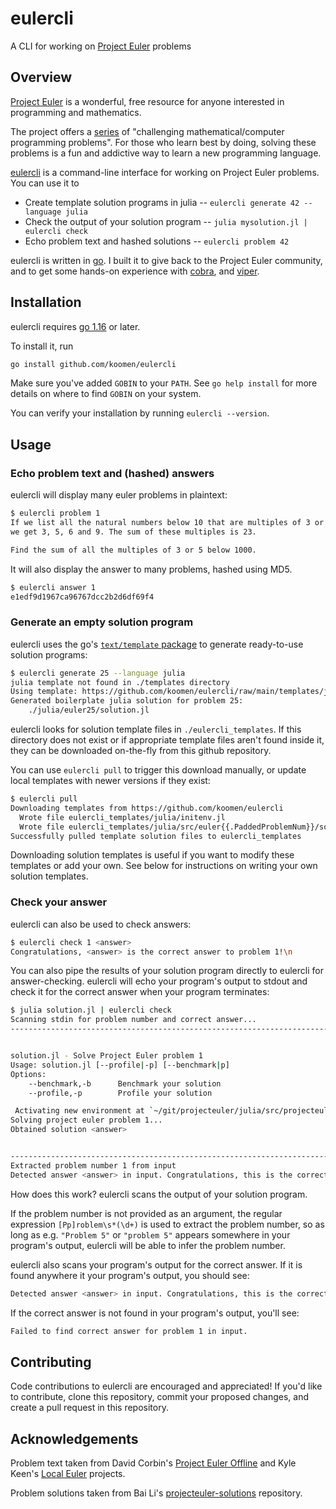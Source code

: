 # eulercli
A CLI for working on [Project Euler](https://projecteuler.net) problems

## Overview

[Project Euler](https://projecteuler.net) is a wonderful, free resource for anyone interested in programming and mathematics.

The project offers a [series](https://projecteuler.net/archives) of "challenging mathematical/computer programming problems".  For those who learn best by doing, solving these problems is a fun and addictive way to learn a new programming language.

[eulercli](https://github.com/koomen/eulercli) is a command-line interface for working on Project Euler problems. You can use it to
- Create template solution programs in julia -- `eulercli generate 42 --language julia`
- Check the output of your solution program -- `julia mysolution.jl | eulercli check`
- Echo problem text and hashed solutions -- `eulercli problem 42`

eulercli is written in [go](https://golang.org/). I built it to give back to the Project Euler community, and to get some hands-on experience with [cobra](https://github.com/spf13/cobra), and [viper](https://github.com/spf13/viper).

## Installation

eulercli requires [go 1.16](https://golang.org/doc/go1.16) or later.

To install it, run

```sh
go install github.com/koomen/eulercli
```

Make sure you've added `GOBIN` to your `PATH`.  See `go help install` for more details on where to find `GOBIN` on your system.

You can verify your installation by running `eulercli --version`.

## Usage

### Echo problem text and (hashed) answers

eulercli will display many euler problems in plaintext:

```sh
$ eulercli problem 1
If we list all the natural numbers below 10 that are multiples of 3 or 5,
we get 3, 5, 6 and 9. The sum of these multiples is 23.

Find the sum of all the multiples of 3 or 5 below 1000.
```

It will also display the answer to many problems, hashed using MD5.

```sh
$ eulercli answer 1
e1edf9d1967ca96767dcc2b2d6df69f4
```

### Generate an empty solution program

eulercli uses the go's [`text/template` package](https://golang.org/pkg/text/template/) to generate ready-to-use solution programs:

```sh
$ eulercli generate 25 --language julia
julia template not found in ./templates directory
Using template: https://github.com/koomen/eulercli/raw/main/templates/julia/solution.jl
Generated boilerplate julia solution for problem 25:
    ./julia/euler25/solution.jl
```

eulercli looks for solution template files in `./eulercli_templates`.  If this directory does not exist or if appropriate template files aren't found inside it, they can be downloaded on-the-fly from this github repository.

  You can use `eulercli pull` to trigger this download manually, or update local templates with newer versions if they exist:

```sh
$ eulercli pull
Downloading templates from https://github.com/koomen/eulercli
  Wrote file eulercli_templates/julia/initenv.jl
  Wrote file eulercli_templates/julia/src/euler{{.PaddedProblemNum}}/solution.jl
Successfully pulled template solution files to eulercli_templates
```

Downloading solution templates is useful if you want to modify these templates or add your own. See below for instructions on writing your own solution templates.


### Check your answer

eulercli can also be used to check answers:

```sh
$ eulercli check 1 <answer>
Congratulations, <answer> is the correct answer to problem 1!\n
```

You can also pipe the results of your solution program directly to eulercli for answer-checking.  eulercli will echo your program's output to stdout and check it for the correct answer when your program terminates:

```sh
$ julia solution.jl | eulercli check
Scanning stdin for problem number and correct answer...
-------------------------------------------------------------------------------


solution.jl - Solve Project Euler problem 1
Usage: solution.jl [--profile|-p] [--benchmark|p]
Options:
    --benchmark,-b      Benchmark your solution
    --profile,-p        Profile your solution

 Activating new environment at `~/git/projecteuler/julia/src/projecteulerenv/Project.toml`
Solving project euler problem 1...
Obtained solution <answer>


-------------------------------------------------------------------------------
Extracted problem number 1 from input
Detected answer <answer> in input. Congratulations, this is the correct answer to problem 1!
```

How does this work? eulercli scans the output of your solution program.  

If the problem number is not provided as an argument, the regular expression `[Pp]roblem\s*(\d+)` is used to extract the problem number, so as long as e.g. `"Problem 5"` or `"problem 5"` appears somewhere in your program's output, eulercli will be able to infer the problem number.

eulercli also scans your program's output for the correct answer.  If it is found anywhere it your program's output, you should see:

```sh
Detected answer <answer> in input. Congratulations, this is the correct answer to problem 1!
```

If the correct answer is not found in your program's output, you'll see:

```sh
Failed to find correct answer for problem 1 in input.
```
## Contributing

Code contributions to eulercli are encouraged and appreciated! If you'd like to contribute, clone this repository, commit your proposed changes, and create a pull request in this repository.


## Acknowledgements

Problem text taken from David Corbin's [Project Euler Offline](https://github.com/davidcorbin/euler-offline/blob/master/project_euler_problems.txt) and Kyle Keen's [Local Euler](http://kmkeen.com/local-euler/) projects.

Problem solutions taken from Bai Li's [projecteuler-solutions](https://github.com/luckytoilet/projecteuler-solutions) repository.